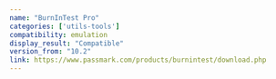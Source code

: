 ```yaml
---
name: "BurnInTest Pro"
categories: ['utils-tools']
compatibility: emulation
display_result: "Compatible"
version_from: "10.2"
link: https://www.passmark.com/products/burnintest/download.php
---
```


